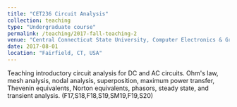 ```yaml
---
title: "CET236 Circuit Analysis"
collection: teaching
type: "Undergraduate course"
permalink: /teaching/2017-fall-teaching-2
venue: "Central Connecticut State University, Computer Electronics & Graphics Technology"
date: 2017-08-01
location: "Fairfield, CT, USA"
---
```



Teaching introductory circuit analysis
for DC and AC circuits. Ohm's law, mesh analysis, nodal analysis,
superposition, maximum power transfer, Thevenin equivalents, Norton
equivalents, phasors, steady state, and transient analysis. (F17,S18,F18,S19,SM19,F19,S20)